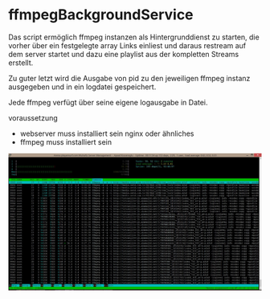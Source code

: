 # ffmpegBackgroundService

Das script ermöglich ffmpeg instanzen als Hintergrunddienst zu starten, die vorher über ein festgelegte array Links einliest und daraus restream auf dem server startet und dazu eine playlist aus der kompletten Streams erstellt.

Zu guter letzt wird die Ausgabe von pid zu den jeweiligen ffmpeg instanz ausgegeben und in ein logdatei gespeichert.

Jede ffmpeg verfügt über seine eigene logausgabe in Datei.

voraussetzung
- webserver muss installiert sein nginx oder ähnliches
- ffmpeg muss installiert sein

<img src="ffmpeg_7instance.JPG" />
